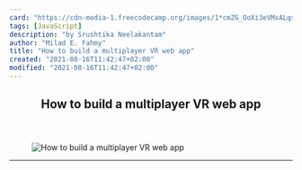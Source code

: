 ```yaml
---
card: "https://cdn-media-1.freecodecamp.org/images/1*cmZG_OoXi3eVMxALqspC_g.jpeg"
tags: [JavaScript]
description: "by Srushtika Neelakantam"
author: "Milad E. Fahmy"
title: "How to build a multiplayer VR web app"
created: "2021-08-16T11:42:47+02:00"
modified: "2021-08-16T11:42:47+02:00"
---
```

<div class="site-wrapper">
<main id="site-main" class="site-main outer">
<div class="inner">
<article class="post-full post tag-javascript tag-vr tag-apps-tag tag-programming tag-technology ">
<header class="post-full-header">
<h1 class="post-full-title">How to build a multiplayer VR web app</h1>
</header>
<figure class="post-full-image">
<picture>
<source media="(max-width: 700px)" sizes="1px" srcset="data:image/gif;base64,R0lGODlhAQABAIAAAAAAAP///yH5BAEAAAAALAAAAAABAAEAAAIBRAA7 1w">
<source media="(min-width: 701px)" sizes="(max-width: 800px) 400px,
(max-width: 1170px) 700px,
1400px" srcset="https://cdn-media-1.freecodecamp.org/images/1*cmZG_OoXi3eVMxALqspC_g.jpeg 300w,
https://cdn-media-1.freecodecamp.org/images/1*cmZG_OoXi3eVMxALqspC_g.jpeg 600w,
https://cdn-media-1.freecodecamp.org/images/1*cmZG_OoXi3eVMxALqspC_g.jpeg 1000w,
https://cdn-media-1.freecodecamp.org/images/1*cmZG_OoXi3eVMxALqspC_g.jpeg 2000w">
<img onerror="this.style.display='none'" src="https://cdn-media-1.freecodecamp.org/images/1*cmZG_OoXi3eVMxALqspC_g.jpeg" alt="How to build a multiplayer VR web app">
</picture>
</figure>
<section class="post-full-content">
<div class="post-content medium-migrated-article">
</div>
<hr>
</section>
</article>
</div>
</main>
</div>
<!-- Google Tag Manager (noscript) -->
<!-- End Google Tag Manager (noscript) -->
